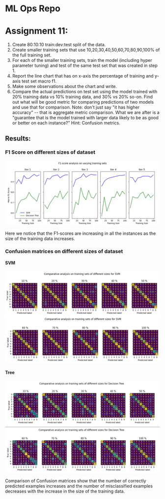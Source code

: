 # ML Ops Repo

# Assignment 11: 
1. Create 80:10:10 train:dev:test split of the data.
2. Create smaller training sets that use 10,20,30,40,50,60,70,80,90,100% of the full training set.
3. For each of the smaller training sets, train the model (including hyper parameter tuning) and test of the same test set that was created in step 1.
4. Report the line chart that has on x-axis the percentage of training and y-axis test set macro f1.
5. Make some observations about the chart and write.
6. Compare the actual predictions on test set using the model trained with  20% training data vs 10% training data, and 30% vs 20% so-on. Find out what will be good metric for comparing predictions of two models and use that for comparison. Note: don't just say "it has higher accuracy" -- that is aggregate metric comparison. What we are after is a "guarantee that is the model trained with larger data likely to be as good or better on each instance?" Hint: Confusion metrics.

## Results:

### F1 Score on different sizes of dataset
![result](images/Screenshot%20from%202021-11-29%2002-42-50.png)

Here we notice that the F1-scores are increasing in all the instances as the size of the training data increases.
### Confusion matrices on different sizes of dataset
#### SVM
![cm](images/Screenshot%20from%202021-11-29%2002-42-21.png)
![cm](images/Screenshot%20from%202021-11-29%2002-42-03.png)

#### Tree

![cm](images/Screenshot%20from%202021-11-29%2002-41-26.png)
![cm](images/Screenshot%20from%202021-11-29%2002-40-58.png)

Comparison of Confusion matrices show that the number of correctly predicted examples increases and the number of misclassified examples decreases with the increase in the size of the training data.